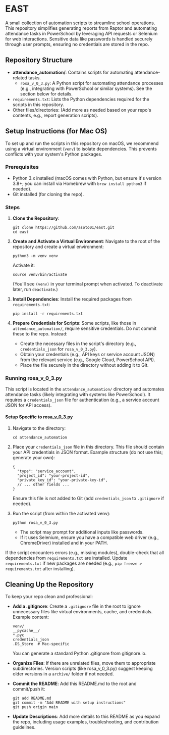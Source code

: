 # EAST

A small collection of automation scripts to streamline school operations. This repository simplifies generating reports from Raptor and automating attendance tasks in PowerSchool by leveraging API requests or Selenium for web interactions. Sensitive data like passwords is handled securely through user prompts, ensuring no credentials are stored in the repo.

## Repository Structure
- **attendance_automation/**: Contains scripts for automating attendance-related tasks.
  - `rosa_v_0_3.py`: A Python script for automating attendance processes (e.g., integrating with PowerSchool or similar systems). See the section below for details.
- `requirements.txt`: Lists the Python dependencies required for the scripts in this repository.
- Other files/directories: (Add more as needed based on your repo's contents, e.g., report generation scripts).

## Setup Instructions (for Mac OS)
To set up and run the scripts in this repository on macOS, we recommend using a virtual environment (`venv`) to isolate dependencies. This prevents conflicts with your system's Python packages.

### Prerequisites
- Python 3.x installed (macOS comes with Python, but ensure it's version 3.8+; you can install via Homebrew with `brew install python3` if needed).
- Git installed (for cloning the repo).

### Steps
1. **Clone the Repository**:
   ```
   git clone https://github.com/asoto01/east.git
   cd east
   ```

2. **Create and Activate a Virtual Environment**:
   Navigate to the root of the repository and create a virtual environment:
   ```
   python3 -m venv venv
   ```
   Activate it:
   ```
   source venv/bin/activate
   ```
   (You'll see `(venv)` in your terminal prompt when activated. To deactivate later, run `deactivate`.)

3. **Install Dependencies**:
   Install the required packages from `requirements.txt`:
   ```
   pip install -r requirements.txt
   ```

4. **Prepare Credentials for Scripts**:
   Some scripts, like those in `attendance_automation/`, require sensitive credentials. Do not commit these to the repo. Instead:
   - Create the necessary files in the script's directory (e.g., `credentials_json` for `rosa_v_0_3.py`).
   - Obtain your credentials (e.g., API keys or service account JSON) from the relevant service (e.g., Google Cloud, PowerSchool API).
   - Place the file securely in the directory without adding it to Git.

### Running rosa_v_0_3.py
This script is located in the `attendance_automation/` directory and automates attendance tasks (likely integrating with systems like PowerSchool). It requires a `credentials_json` file for authentication (e.g., a service account JSON for API access).

#### Setup Specific to rosa_v_0_3.py
1. Navigate to the directory:
   ```
   cd attendance_automation
   ```
2. Place your `credentials_json` file in this directory. This file should contain your API credentials in JSON format. Example structure (do not use this; generate your own):
   ```
   {
     "type": "service_account",
     "project_id": "your-project-id",
     "private_key_id": "your-private-key-id",
     // ... other fields ...
   }
   ```
   Ensure this file is not added to Git (add `credentials_json` to `.gitignore` if needed).

3. Run the script (from within the activated venv):
   ```
   python rosa_v_0_3.py
   ```
   - The script may prompt for additional inputs like passwords.
   - If it uses Selenium, ensure you have a compatible web driver (e.g., ChromeDriver) installed and in your PATH.

If the script encounters errors (e.g., missing modules), double-check that all dependencies from `requirements.txt` are installed. Update `requirements.txt` if new packages are needed (e.g., `pip freeze > requirements.txt` after installing).

## Cleaning Up the Repository
To keep your repo clean and professional:
- **Add a .gitignore**: Create a `.gitignore` file in the root to ignore unnecessary files like virtual environments, cache, and credentials. Example content:
  ```
  venv/
  __pycache__/
  *.pyc
  credentials_json
  .DS_Store  # Mac-specific
  ```
  You can generate a standard Python .gitignore from gitignore.io.

- **Organize Files**: If there are unrelated files, move them to appropriate subdirectories. Version scripts (like rosa_v_0_3.py) suggest keeping older versions in a `archive/` folder if not needed.

- **Commit the README**: Add this README.md to the root and commit/push it:
  ```
  git add README.md
  git commit -m "Add README with setup instructions"
  git push origin main
  ```

- **Update Descriptions**: Add more details to this README as you expand the repo, including usage examples, troubleshooting, and contribution guidelines.
